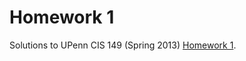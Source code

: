 # Homework 1

Solutions to UPenn CIS 149 (Spring 2013) [Homework 1](https://www.seas.upenn.edu/~cis194/spring13/hw/01-intro.pdf).
